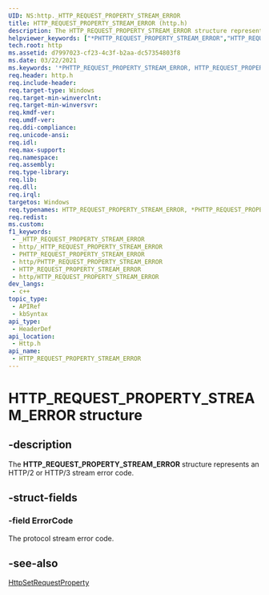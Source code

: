 ```yaml
---
UID: NS:http._HTTP_REQUEST_PROPERTY_STREAM_ERROR
title: HTTP_REQUEST_PROPERTY_STREAM_ERROR (http.h)
description: The HTTP_REQUEST_PROPERTY_STREAM_ERROR structure represents an HTTP/2 or HTTP/3 stream error code.
helpviewer_keywords: ["*PHTTP_REQUEST_PROPERTY_STREAM_ERROR","HTTP_REQUEST_PROPERTY_STREAM_ERROR","HTTP_REQUEST_PROPERTY_STREAM_ERROR structure [HTTP]","PHTTP_REQUEST_PROPERTY_STREAM_ERROR","PHTTP_REQUEST_PROPERTY_STREAM_ERROR structure pointer [HTTP]","_http_http_request_property_stream_error","http.http_request_property_stream_error","http/HTTP_REQUEST_PROPERTY_STREAM_ERROR","http/PHTTP_REQUEST_PROPERTY_STREAM_ERROR"]
tech.root: http
ms.assetid: d7997023-cf23-4c3f-b2aa-dc57354803f8
ms.date: 03/22/2021
ms.keywords: '*PHTTP_REQUEST_PROPERTY_STREAM_ERROR, HTTP_REQUEST_PROPERTY_STREAM_ERROR, HTTP_REQUEST_PROPERTY_STREAM_ERROR structure [HTTP], PHTTP_REQUEST_PROPERTY_STREAM_ERROR, PHTTP_REQUEST_PROPERTY_STREAM_ERROR structure pointer [HTTP], _http_http_request_property_stream_error, http.http_request_property_stream_error, http/HTTP_REQUEST_PROPERTY_STREAM_ERROR, http/PHTTP_REQUEST_PROPERTY_STREAM_ERROR'
req.header: http.h
req.include-header:
req.target-type: Windows
req.target-min-winverclnt:
req.target-min-winversvr:
req.kmdf-ver:
req.umdf-ver:
req.ddi-compliance:
req.unicode-ansi:
req.idl:
req.max-support:
req.namespace:
req.assembly:
req.type-library:
req.lib:
req.dll:
req.irql:
targetos: Windows
req.typenames: HTTP_REQUEST_PROPERTY_STREAM_ERROR, *PHTTP_REQUEST_PROPERTY_STREAM_ERROR
req.redist:
ms.custom:
f1_keywords:
 - _HTTP_REQUEST_PROPERTY_STREAM_ERROR
 - http/_HTTP_REQUEST_PROPERTY_STREAM_ERROR
 - PHTTP_REQUEST_PROPERTY_STREAM_ERROR
 - http/PHTTP_REQUEST_PROPERTY_STREAM_ERROR
 - HTTP_REQUEST_PROPERTY_STREAM_ERROR
 - http/HTTP_REQUEST_PROPERTY_STREAM_ERROR
dev_langs:
 - c++
topic_type:
 - APIRef
 - kbSyntax
api_type:
 - HeaderDef
api_location:
 - Http.h
api_name:
 - HTTP_REQUEST_PROPERTY_STREAM_ERROR
---
```


# HTTP_REQUEST_PROPERTY_STREAM_ERROR structure


## -description

The **HTTP\_REQUEST\_PROPERTY\_STREAM\_ERROR** structure represents an HTTP/2 or HTTP/3 stream error code.

## -struct-fields

### -field ErrorCode

The protocol stream error code.

## -see-also

[HttpSetRequestProperty](/windows/desktop/api/http/nf-http-httpsetrequestproperty)
